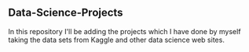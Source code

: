 ## Data-Science-Projects ##   
In this repository I'll be adding the projects which I have done by myself taking the data sets from Kaggle and other data science web sites.           
 
